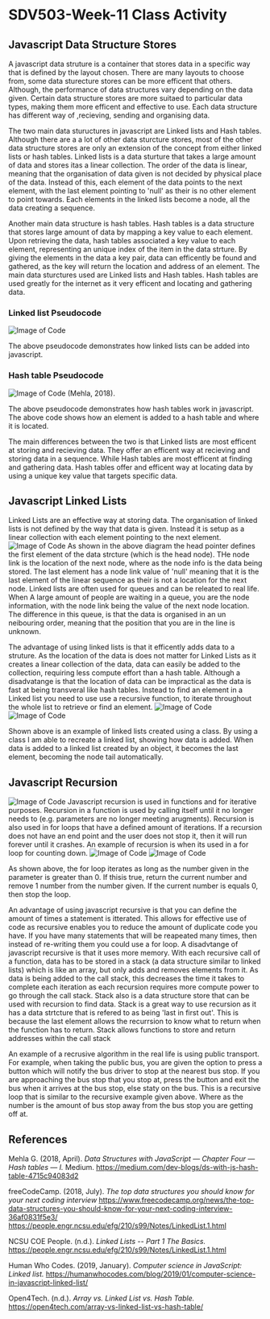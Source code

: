 # SDV503-Week-11 Class Activity

## Javascript Data Structure Stores
A javascript data struture is a container that stores data in a specific way that is defined by the layout chosen. There are many layouts to choose from, some data sturecture stores can be more efficent that others. Although, the performance of data structures vary depending on the data given. Certain data structure stores are more suitaed to particular data types, making them more efficent and effective to use. Each data structure has different way of ,recieving, sending and organising data.  

The two main data stuructures in javascript are Linked lists and Hash tables. Although there are a a lot of other data sturcture stores, most of the other data structure stores are only an extension of the concept from either linked lists or hash tables. Linked lists is a data sturture that takes a large amount of data and stores itas a linear collection. The order of the data is linear, meaning that the organisation of data given is not decided by physical place of the data. Instead of this, each element of the data points to the next element, with the last element pointing to 'null' as their is no other element to point towards. Each elements in the linked lists become a node, all the data creating a sequence.

Another main data structure is hash tables. Hash tables is a data structure that stores large amount of data by mapping a key value to each element. Upon retrieving the data, hash tables associated a key value to each element, representing an unique index of the item in the data strture. By giving the elements in the data  a key pair, data can efficently be found and gathered, as the key will return the location and address of an element.
The main data sturctures used are Linked lists and Hash tables. Hash tables are used greatly for the internet as it very efficent and locating and gathering data.

### Linked list Pseudocode
![Image of Code](https://github.com/travisbyr/SDV503-Week-11/blob/master/linkedListPsu.png)

The above pseudocode demonstrates how linked lists can be added into javascript.

### Hash table Pseudocode
![Image of Code](https://github.com/travisbyr/SDV503-Week-11/blob/master/hashTableEx.png)
(Mehla, 2018).

The above pseudocode demonstrates how hash tables work in javascript. The above code shows how an element is added to a hash table and where it is located.

The main differences between the two is that Linked lists are most efficent at storing and recieving data. They offer an efficent way at recieving and storing data in a sequence. While Hash tables are most efficent at finding and gathering data. Hash tables offer and efficent way at locating data by using a unique key value that targets specific data.

## Javascript Linked Lists
Linked Lists are an effective way at storing data. The organisation of linked lists is not defined by the way that data is given. Instead it is setup as a linear collection with each element pointing to the next element.
![Image of Code](https://github.com/travisbyr/SDV503-Week-11/blob/master/linkedListDia.png)
As shown in the above diagram the head pointer defines the first element of the data strcture (which is the head node). THe node link is the location of the next node, where as the node info is the data being stored. The last element has a node link value of 'null' meaning that it is the last element of the linear sequence as their is not a location for the next node. Linked lists are often used for queues and can be releated to real life. When A large amount of people are waiting in a queue, you are the node information, with the node link being the value of the next node location. The difference in this queue, is that the data is organised in an un neibouring order, meaning that the position that you are in the line is unknown.  

The advantage of using linked lists is that it efficently adds data to a struture. As the location of the data is does not matter for Linked Lists as it creates a linear collection of the data, data can easily be added to the collection, requiring less compute effort than a hash table. Although a disadvatange is that the location of data can be impractical as the data is fast at being transveral like hash tables. Instead to find an element in a Linked list you need to use use a recursive function, to iterate throughout the whole list to retrieve or find an element. 
![Image of Code](https://github.com/travisbyr/SDV503-Week-11/blob/master/linkedListEx.png)
![Image of Code](https://github.com/travisbyr/SDV503-Week-11/blob/master/linkedListPsu.png)

Shown above is an example of linked lists created using a class. By using a class I am able to recreate a linked list, showing how data is added. When data is added to a linked list created by an object, it becomes the last element, becoming the node tail automatically. 

## Javascript Recursion 
![Image of Code](https://github.com/travisbyr/SDV503-Week-11/blob/master/recursiveDia.png)
Javascript recursion is used in functions and for iterative purposes. Recursion in a function is used by calling itself until it no longer needs to (e.g. parameters are no longer meeting arugments). Recursion is also used in for loops that have a defined amount of iterations. If a recursion does not have an end point and the user does not stop it, then it will run forever until it crashes. An example of recursion is when its used in a for loop for counting down.
![Image of Code](https://github.com/travisbyr/SDV503-Week-11/blob/master/recursiveEx.png)
![Image of Code](https://github.com/travisbyr/SDV503-Week-11/blob/master/recursivePsu.png)

As shown above, the for loop iterates as long as the number given in the parameter is greater than 0. If thisis true, return the current number and remove 1 number from the number given. If the current number is equals 0, then stop the loop. 

An advantage of using javascript recursive is that you can define the amount of times a statement is itterated. This allows for effective use of code as recursive enables you to reduce the amount of duplicate code you have. If you have many statements that will be reapeated many times, then instead of re-writing them you could use a for loop. A disadvtange of javascript recursive is that it uses more memory. With each recursive call of a function, data has to be stored in a stack (a data structure similar to linked lists) which is like an array, but only adds and removes elements from it. As data is being added to the call stack, this decreases the time it takes to complete each iteration as each recursion requires more compute power to go through the call stack. Stack also is a data structure store that can be used with recursion to find data. Stack is a great way to use recursion as it has a data strtcture that is refered to as being 'last in first out'. This is because the last element allows the recurrsion to know what to return when the function has to return. Stack allows functions to store and return addresses within the call stack

An example of a recrusive algorithm in the real life is using public transport. For example, when taking the public bus, you are given the option to press a button which will notify the bus driver to stop at the nearest bus stop. If you are approaching the bus stop that you stop at, press the button and exit the bus when it arrives at the bus stop, else staty on the bus. This is a recursive loop that is similar to the recursive example given above. Where as the number is the amount of bus stop away from the bus stop you are getting off at. 

## References
Mehla G. (2018, April). *Data Structures with JavaScript — Chapter Four — Hash tables — I.* Medium.
https://medium.com/dev-blogs/ds-with-js-hash-table-4715c94083d2

freeCodeCamp. (2018, July). *The top data structures you should know for your next coding interview*
https://www.freecodecamp.org/news/the-top-data-structures-you-should-know-for-your-next-coding-interview-36af0831f5e3/
https://people.engr.ncsu.edu/efg/210/s99/Notes/LinkedList.1.html

NCSU COE People. (n.d.). *Linked Lists -- Part 1 The Basics.*
https://people.engr.ncsu.edu/efg/210/s99/Notes/LinkedList.1.html

Human Who Codes. (2019, January). *Computer science in JavaScript: Linked list.*
https://humanwhocodes.com/blog/2019/01/computer-science-in-javascript-linked-list/

Open4Tech. (n.d.). *Array vs. Linked List vs. Hash Table.*
https://open4tech.com/array-vs-linked-list-vs-hash-table/

